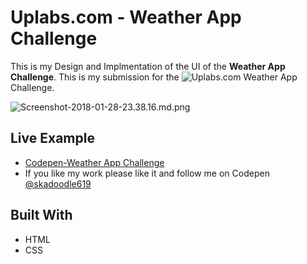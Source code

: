 # Uplabs.com - Weather App Challenge
This is my Design and Implmentation of the UI of the **Weather App Challenge**. This is my submission for the ![Uplabs.com](https://www.uplabs.com/challenges/weather-app-challenge) Weather App Challenge.

![Screenshot-2018-01-28-23.38.16.md.png](https://i.imgrpost.com/imgr/2018/01/30/Screenshot-2018-01-28-23.38.16.md.png)

## Live Example

* [Codepen-Weather App Challenge](https://codepen.io/skadoodle619/full/gvYGOM)
* If you like my work please like it and follow me on Codepen [@skadoodle619](https://codepen.io/skadoodle619/)

## Built With

* HTML
* CSS
